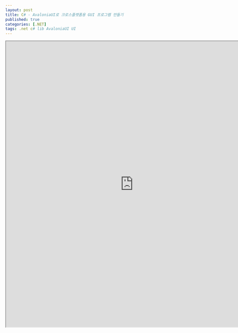 ```yaml
---
layout: post
title: C# - AvaloniaUI로 크로스플랫폼용 GUI 프로그램 만들기
published: true
categories: [.NET]
tags: .net c# lib AvaloniaUI UI
---  
```

<iframe width="800" height="900" src="https://docs.google.com/document/d/e/2PACX-1vS0ZbExnjrsWeBKPd_XOgdRbZxXSih3-IUuBQ0ICKcVWmGEVVdNODDiFWfnUTNaFkPTilM0bm5Y537Z/pub?embedded=true"></iframe>   
  
   